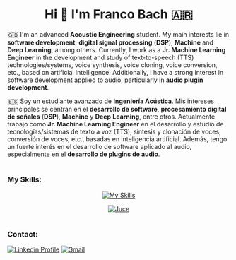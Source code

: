 <h1 align="center">
  Hi 👋 I'm Franco Bach 🇦🇷
</h1>

🇬🇧 I'm an advanced **Acoustic Engineering** student. My main interests lie in **software development**, **digital signal processing** (**DSP**), **Machine** and **Deep Learning**, among others. Currently, I work as a **Jr. Machine Learning Engineer** in the development and study of text-to-speech (TTS) technologies/systems, voice synthesis, voice cloning, voice conversion, etc., based on artificial intelligence. Additionally, I have a strong interest in software development applied to audio, particularly in **audio plugin development**.

🇪🇸 Soy un estudiante avanzado de **Ingeniería Acústica**. Mis intereses principales se centran en el **desarrollo de software**, **procesamiento digital de señales** (**DSP**), **Machine** y **Deep** **Learning**, entre otros. Actualmente trabajo como **Jr. Machine Learning Engineer** en el desarrollo y estudio de tecnologías/sistemas de texto a voz (TTS), síntesis y clonación de voces, conversión de voces, etc., basadas en inteligencia artificial. Además, tengo un fuerte interés en el desarrollo de software aplicado al audio, especialmente en el **desarrollo de plugins de audio**.

<h1></h1>

<h3>My Skills:</h3>

<div align="center">
  
  [![My Skills](https://skillicons.dev/icons?i=py,pytorch,tensorflow,fastapi,aws,git,github,docker,vscode,matlab,c,cpp,cmake,bash,linux,css,html,js,mysql,latex&perline=10)](https://skillicons.dev)

</div>

<div align="center">

  [![Juce](https://img.shields.io/badge/JUCE-8DC63F.svg?style=for-the-badge&logo=JUCE&logoColor=white)](https://home.aveek.io/GitHub-Profile-Badges/)

</div>

<h1></h1>

<h3>Contact:</h3>

[![Linkedin Profile](https://img.shields.io/badge/LinkedIn:%20Franco%20Bach-0077B5?style=for-the-badge&logo=linkedin&logoColor=white)](https://www.linkedin.com/in/franco-bach-88a833211/)
[![Gmail](https://img.shields.io/badge/Gmail:%20francobach47@gmail.com-D14836?style=for-the-badge&logo=gmail&logoColor=white)](mailto:francobach47@gmail.com)

